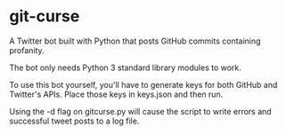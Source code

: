 git-curse
=========

A Twitter bot built with Python that posts GitHub commits containing profanity.

The bot only needs Python 3 standard library modules to work.

To use this bot yourself, you'll have to generate keys for both GitHub and Twitter's APIs. Place those keys in keys.json and then run.

Using the -d flag on gitcurse.py will cause the script to write errors and successful tweet posts to a log file.
